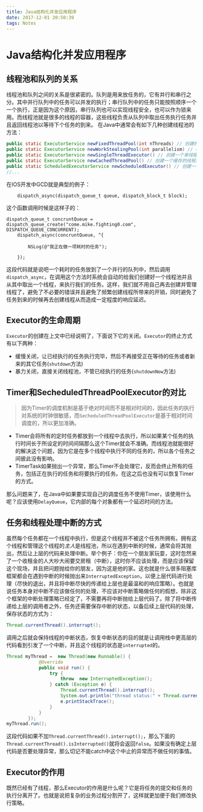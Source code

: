 ```yaml
---
title: Java结构化并发应用程序
date: 2017-12-01 20:50:39
tags: Notes
---
```

# Java结构化并发应用程序

## 线程池和队列的关系

线程池和队列之间的关系是很紧密的。队列是用来放任务的，它有并行和串行之分。其中并行队列中的任务可以并发的执行；串行队列中的任务只能按照顺序一个一个执行，正是因为这个原因，串行队列也可以实现线程安全，也可以作为锁来用。而线程池就是很多的线程的容器，这些线程负责从队列中取出任务执行任务并且返回线程池以等待下个任务的到来。
在Java中通常会有如下几种创建线程池的方法：

```java
public static ExecutorService newFixedThreadPool(int nThreads) // 创建的线程数量是固定的
public static ExecutorService newWorkStealingPool(int parallelism) // 利用所有可用的处理器资源创建一个'工作密取'的线程池
public static ExecutorService newSingleThreadExecutor() // 创建一个单线程的线程池，放入线程池中的任务顺序执行
public static ExecutorService newCachedThreadPool() // 创建一个缓存的线程池，如果之前有可用的线程就用，如果没有就重新创建，如果执行的任务量小并且多的时候用这个线程池会提高性能。如果一个线程在60s之内没有被使用，那么这个线程将会被中断并且被移除线程池。所以说如果这个线程池如果一直是idel状态的时候，那么它不会消耗任何的资源
public static ScheduledExecutorService newScheduledExecutor() // 创建一个具有定时功能的线程池
//...
```

在IOS开发中GCD就是典型的例子：

```objc
    dispatch_async(dispatch_queue_t queue, dispatch_block_t block);
```

这个函数调用时候是这样子的：

```objc
dispatch_queue_t concruntQueue = dispatch_queue_create("come.mike.fighting0.com", DISPATCH_QUEUE_CONCURRENT);
    dispatch_async(concruntQueue, ^{

        NSLog(@"我正在做一项耗时的任务");

    });
```

这段代码就是说吧一个耗时的任务放到了一个并行的队列中，然后调用`dispatch_async`，在调用这个方法时系统会自动的给我们创建好一个线程池并且从其中取出一个线程，来执行我们的任务。这样，我们就不用自己再去创建并管理线程了，避免了不必要的错误并且避免了频繁创建线程所带来的开销，同时避免了任务到来的时候再去创建线程从而造成一定程度的响应延迟。

## Executor的生命周期

`Executor`的创建在上文中已经说明了，下面说下它的关闭。`Executor`的终止方式有以下两种：

* 缓慢关闭，让已经执行的任务执行完毕，然后不再接受正在等待的任务或者新来的其它任务(`shutdown`方法)
* 暴力关闭，直接关闭线程池，不管已经执行的任务(`shutdownNow`方法)

## Timer和SecheduledThreadPoolExecutor的对比

>因为Timer的调度机制是基于绝对时间而不是相对时间的，因此任务的执行对系统的时钟很敏感，而`SecheduledThreadPoolExecutor`是基于相对时间调度的，所以更加准确。</br>

* Timer会将所有的定时任务都放到一个线程中去执行，所以如果某个任务的执行时间长于所设定的时间间隔那么这个Timer就会不准确。而线程池就能很好的解决这个问题，因为它是在多个线程中执行不同的任务的，所以各个任务之间彼此没有影响。
* TimerTask如果抛出一个异常，那么Timer不会处理它，反而会终止所有的任务，包括正在执行的任务和将要执行的任务。在这之后也没有可以恢复Timer的方式。

那么问题来了，在Java中如果要实现自己的调度任务不使用Timer，该使用什么呢？应该使用`DelayQueue`，它内部的每个对象都有一个延迟时间的方法。

## 任务和线程处理中断的方式

虽然每个任务都在一个线程中执行，但是这个线程并不被这个任务所拥有。拥有这个线程和管理这个线程的*主人*是线程池，所以在遇到中断的时候，通常会将其抛出，然后让上层的代码来处理中断。举个例子：你在一个朋友家玩耍，这时忽然来了一个收租金的人大吵大闹要交房租（中断），这时你不应该处理，而是应该保留这个现场，并且把问题抛给你的朋友，因为这是他的家。这也就是什么很多阻塞库框架都会在遇到中断的时候抛出来`InterruptedException`，以便上层代码进行处理（尽快的退出，并且将中断尽快的传递给上层也是最温和的响应策略）。也就是说任务本身对中断不应该做任何的处理，不应该对中断策略做任何的假想，除非这个框架的中断处理策略已经定了，不需要再将中断抛给上层代码了。除了将中断传递给上层的调用者之外，任务还需要保存中断的状态，以备后续上层代码的处理，保存状态的方式为：

```java
Thread.currentThread().interrupt();
```

调用之后就会保持线程的中断状态，恢复中断状态的目的就是让调用栈中更高层的代码看到引发了一个中断，并且这个线程的状态是`interrupted`的。

```java
Thread myThread =  new Thread(new Runnable() {
            @Override
            public void run() {
                try {
                    throw  new InterruptedException();
                } catch (Exception e) {
                    Thread.currentThread().interrupt();
                    System.out.println("thread status:" + Thread.currentThread().isInterrupted());
                    e.printStackTrace();
                }
            }
        });
myThread.run();
```

这段代码如果不加`Thread.currentThread().interrupt();`，那么下面的`Thread.currentThread().isInterrupted()`就将会返回`false`。如果没有确定上层代码是否要处理异常，那么切记不能catch中这个中止的异常而不做任何的事情。

## Executor的作用

既然已经有了线程，那么Executor的作用是什么呢？它是将任务的提交和任务的执行分离开了。也就是说把复杂的业务过程分割开了，这样就更加便于我们修改执行策略。
